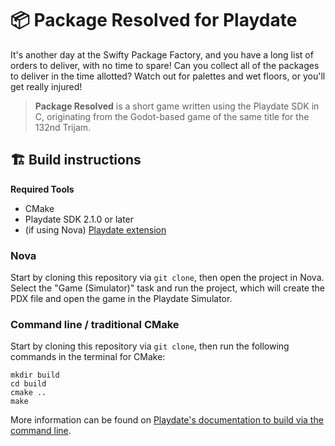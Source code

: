 # 📦 Package Resolved for Playdate

It's another day at the Swifty Package Factory, and you have a long list
of orders to deliver, with no time to spare! Can you collect all of the
packages to deliver in the time allotted? Watch out for palettes and wet
floors, or you'll get really injured!

> **Package Resolved** is a short game written using the Playdate SDK in
> C, originating from the Godot-based game of the same title for the 132nd
> Trijam.

## 🏗️ Build instructions

**Required Tools**
- CMake
- Playdate SDK 2.1.0 or later
- (if using Nova) [Playdate extension][nova-ext]

[nova-ext]: nova://extension/?id=com.panic.Playdate&name=Playdate

### Nova

Start by cloning this repository via `git clone`, then open the project in
Nova. Select the "Game (Simulator)" task and run the project, which will
create the PDX file and open the game in the Playdate Simulator.

### Command line / traditional CMake

Start by cloning this repository via `git clone`, then run the following
commands in the terminal for CMake:

```
mkdir build
cd build
cmake ..
make
```

More information can be found on [Playdate's documentation to build via the command line][pdbuild].

[pdbuild]: https://sdk.play.date/inside-playdate-with-c/#_cmake